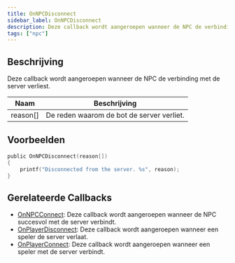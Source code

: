 ```yaml
---
title: OnNPCDisconnect
sidebar_label: OnNPCDisconnect
description: Deze callback wordt aangeroepen wanneer de NPC de verbinding met de server verliest.
tags: ["npc"]
---
```


## Beschrijving

Deze callback wordt aangeroepen wanneer de NPC de verbinding met de server verliest.

| Naam     | Beschrijving                                      |
| -------- | ------------------------------------------------ |
| reason[] | De reden waarom de bot de server verliet.        |

## Voorbeelden

```c
public OnNPCDisconnect(reason[])
{
    printf("Disconnected from the server. %s", reason);
}
```

## Gerelateerde Callbacks

- [OnNPCConnect](OnNPCConnect): Deze callback wordt aangeroepen wanneer de NPC succesvol met de server verbindt.
- [OnPlayerDisconnect](OnPlayerDisconnect): Deze callback wordt aangeroepen wanneer een speler de server verlaat.
- [OnPlayerConnect](OnPlayerConnect): Deze callback wordt aangeroepen wanneer een speler met de server verbindt.


